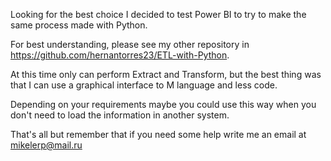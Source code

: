 Looking for the best choice I decided to test Power BI to try to make the same process made with Python.
  

For best understanding, please see my other repository in https://github.com/hernantorres23/ETL-with-Python.
  

At this time only can perform Extract and Transform, but the best thing was that I can use a graphical interface to M language
 and less code.
  

Depending on your requirements maybe you could use this way when you don't need to load the information in another system.  



That's all but remember that if you need some help write me an email at mikelerp@mail.ru

